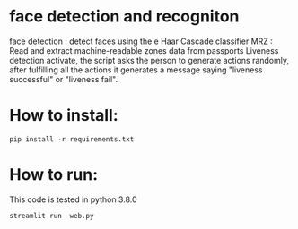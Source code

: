 # face detection and recogniton 
face detection : detect faces using  the e Haar Cascade classifier 
MRZ : Read and extract machine-readable zones data from passports
Liveness detection activate, the script asks the person to generate actions randomly, after fulfilling all the actions it generates a message saying "liveness successful" or "liveness fail".


# How to install:
<pre><code>pip install -r requirements.txt </code></pre>

# How to run:
This code is tested in python 3.8.0 

<pre><code>streamlit run  web.py </code></pre>


